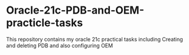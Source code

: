 # Oracle-21c-PDB-and-OEM-practicle-tasks
This repository contains my oracle 21c practical tasks including Creating and deleting PDB and also configuring OEM
